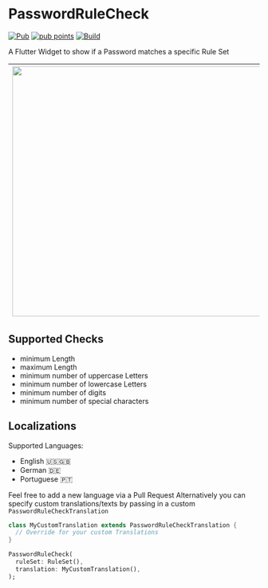 # PasswordRuleCheck
[![Pub](https://img.shields.io/pub/v/password_rule_check.svg)](https://pub.dartlang.org/packages/password_rule_check)
[![pub points](https://img.shields.io/pub/points/password_rule_check?logo=dart)](https://pub.dev/packages/password_rule_check/score)
[![Build](https://github.com/zweidenker/password_rule_check/actions/workflows/main.yml/badge.svg?branch=main)](https://github.com/zweidenker/password_rule_check/actions/workflows/main.yml?query=branch%3Amain)

A Flutter Widget to show if a Password matches a specific Rule Set

| <img src="https://github.com/zweidenker/password_rule_check/blob/main/.github/assets/standard.png?raw=true" width="500px"> | <img src="https://github.com/zweidenker/password_rule_check/blob/main/.github/assets/customized.png?raw=true" width="500px"> |
|----------------------------------------------------------------------------------------------------------------------------|------------------------------------------------------------------------------------------------------------------------------|


## Supported Checks

* minimum Length
* maximum Length
* minimum number of uppercase Letters
* minimum number of lowercase Letters
* minimum number of digits
* minimum number of special characters

## Localizations

Supported Languages:
* English 🇺🇸🇬🇧
* German 🇩🇪
* Portuguese 🇵🇹

Feel free to add a new language via a Pull Request
Alternatively you can specify custom translations/texts by passing in a custom `PasswordRuleCheckTranslation`
```dart
class MyCustomTranslation extends PasswordRuleCheckTranslation {
  // Override for your custom Translations
}

PasswordRuleCheck(
  ruleSet: RuleSet(),
  translation: MyCustomTranslation(),
);
```
